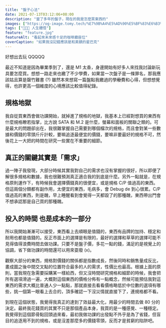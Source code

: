 ```yaml
---
title: "盤子心法"
date: 2021-07-13T03:12:06+08:00
description: "當了多年的盤子，現在的我是怎麼買東西的"
images: ["https://og-image.tomy.tech/%E7%9B%A4%E5%AD%90%E5%BF%83%E6%B3%95.png?theme=dracula&md=1&fontSize=100px&images=https%3A%2F%2Ftomy.me%2Ftomy-circle-white.png"]
tags: ["🧑🏻‍🏫 人生體悟"]
feature: "feature.jpg"
featureAlt: "看起來未來感十足的咖啡廳座位"
coverCaption: "如果我沒記錯應該是和美鎮的星巴克"
---
```


好想出去玩 QQQQQ

最近不知道是因為畢業季到了，還是 M1 太香，身邊開始有好多人來找我討論新玩具要怎麼買。想想一路走來也繳了不少學費，如果當一次盤子是一條罪名，那我應該姑且算是罄竹難書 (?) 雖然本來想寫一篇盤點我繳過的學~~廢~~費和心得，但想想覺得，也許更高一個維度的心境應該比較值得紀錄。

## 規格地獄

我自從買東西會做功課開始，就掉進了規格的地獄，我基本上已經對想買的東西有什麼規格瞭若指掌，比方說 SATA 和 M.2 是什麼，螢幕和面板的關聯之類的。可是最大的問題卻出在，我很難掌握自己需要到哪個檔次的規格，而且會對某一些數據和價錢的零頭斤斤計較，要嘛追逐最便宜的價錢，要嘛非要最好的規格不可，然後花上一大把的時間在研究一些實在不重要的細節。

## 真正的關鍵其實是「需求」

過一陣子我發現，大部分時候其實我對自己的需求也沒有掌握的很好，所以即便了解很多規格和數據，我也很難預測真正適合我的到底是什麼。另外一點就是，在規格原則運作下，有時候我會選擇價錢真的很便宜，或是規格 C/P 值過高的東西。但這兩個分類都有副作用，太便宜的東西，毛病多，會 Debug de 到心很累。C/P 值過高的東西，則是醜，早上睡醒看到會覺得一天都毀了的那種醜，東西帶出門會不想承認那是自己買的那種醜。

## 投入的時間 也是成本的一部分

所以我開始漸漸可以接受，東西看上去順眼是值錢的，東西有品牌的加持、穩定和耐用也都是值錢的。反正市面上的選擇是有限的，最好的選擇和草草的選擇可能不見得值得浪費時間去做功課。只要不是盤子價，多花一點的錢，滿足的是視覺上的協調，省下做功課的時間還可以用來耍廢 (x)。

觀察大部分的東西，規格對價錢的關係都是指數成長，然後同時和銷售量成反比，畫成圖之後中間交叉點的位置符合最多的人的需求，性價比也最高。根據上面的原則，當我現在急需要採購某一樣給西，但又沒時間研究規格和細節的時候，我會把所有選項滑過一遍，大概對這個東西的價格分佈有一點概念，然候可能預估我對這東西的需求大概比普通人少一點點，那就直接去看看價格略低於中位數的選項有哪些，挑一個第一眼看上去合的，頂多確認一下沒災情就直接下了，連規格都不看。

到現在這個狀態，我覺得我真正的達到了效益最大化，用最少的時間去做 80 分的決定。最終我花錢買的其實不只是那個產品本身，我買的是一種感覺、一種穩定。我覺得到這個節骨點回頭過來看，最初我做功課的出發點不外乎是為了省錢，但盲目的追逐用不到的規格，或是沒差那麼多的價錢零頭，反而才是貧窮的陷阱吧。
